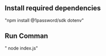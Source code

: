 ## Install required dependencies

"npm install @1password/sdk dotenv"



## Run Comman

" node index.js"